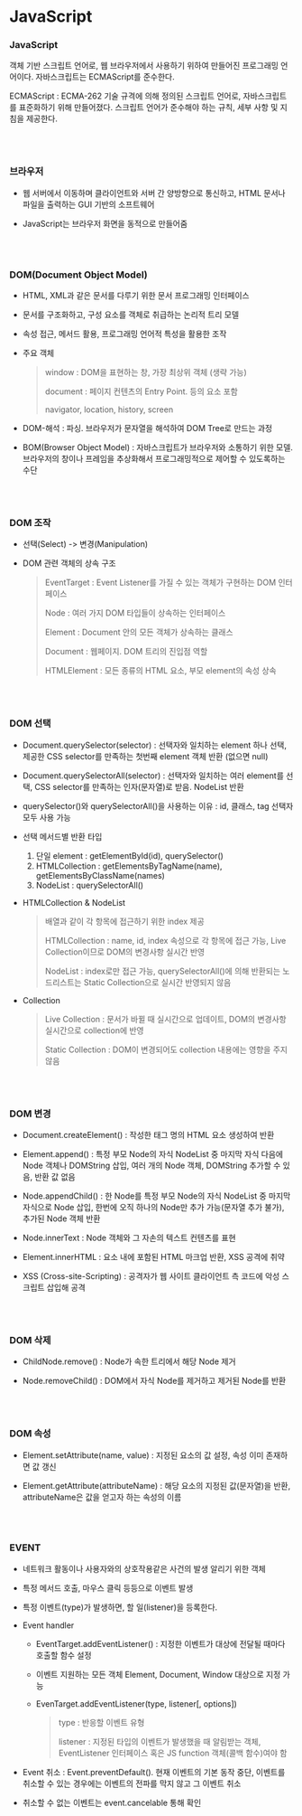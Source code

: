 # JavaScript

### JavaScript

객체 기반 스크립트 언어로, 웹 브라우저에서 사용하기 위하여 만들어진 프로그래밍 언어이다. 자바스크립트는 ECMAScript를 준수한다.

ECMAScript : ECMA-262 기술 규격에 의해 정의된 스크립트 언어로, 자바스크립트를 표준화하기 위해 만들어졌다. 스크립트 언어가 준수해야 하는 규칙, 세부 사항 및 지침을 제공한다.

</br>
</br>

### 브라우저

- 웹 서버에서 이동하며 클라이언트와 서버 간 양방향으로 통신하고, HTML 문서나 파일을 출력하는 GUI 기반의 소프트웨어

- JavaScript는 브라우저 화면을 동적으로 만들어줌

</br>
</br>

### DOM(Document Object Model)

- HTML, XML과 같은 문서를 다루기 위한 문서 프로그래밍 인터페이스

- 문서를 구조화하고, 구성 요소를 객체로 취급하는 논리적 트리 모델

- 속성 접근, 메서드 활용, 프로그래밍 언어적 특성을 활용한 조작

- 주요 객체

  >window : DOM을 표현하는 창, 가장 최상위 객체 (생략 가능)
  >
  >document : 페이지 컨텐츠의 Entry Point. <body> 등의 요소 포함
  >
  >navigator, location, history, screen

- DOM-해석 : 파싱. 브라우저가 문자열을 해석하여 DOM Tree로 만드는 과정

- BOM(Browser Object Model) : 자바스크립트가 브라우저와 소통하기 위한 모델. 브라우저의 창이나 프레임을 추상화해서 프로그래밍적으로 제어할 수 있도록하는 수단

</br>
</br>

### DOM 조작

- 선택(Select) -> 변경(Manipulation)

- DOM 관련 객체의 상속 구조

  >EventTarget : Event Listener를 가질 수 있는 객체가 구현하는 DOM 인터페이스
  >
  >Node : 여러 가지 DOM 타입들이 상속하는 인터페이스
  >
  >Element : Document 안의 모든 객체가 상속하는 클래스
  >
  >Document : 웹페이지. DOM 트리의 진입점 역할
  >
  >HTMLElement : 모든 종류의 HTML 요소, 부모 element의 속성 상속

</br>
</br>

### DOM 선택

- Document.querySelector(selector) : 선택자와 일치하는 element 하나 선택, 제공한 CSS selector를 만족하는 첫번째 element 객체 반환 (없으면 null)

- Document.querySelectorAll(selector) : 선택자와 일치하는 여러 element를 선택, CSS selector를 만족하는 인자(문자열)로 받음. NodeList 반환

- querySelector()와 querySelectorAll()을 사용하는 이유 : id, 클래스, tag 선택자 모두 사용 가능

- 선택 메서드별 반환 타입

  1. 단일 element : getElementById(id), querySelector()
  2. HTMLCollection : getElementsByTagName(name), getElementsByClassName(names)
  3. NodeList : querySelectorAll()

- HTMLCollection & NodeList 

  >배열과 같이 각 항목에 접근하기 위한 index 제공
  >
  >HTMLCollection : name, id, index 속성으로 각 항목에 접근 가능, Live Collection이므로 DOM의 변경사항 실시간 반영
  >
  >NodeList : index로만 접근 가능, querySelectorAll()에 의해 반환되는 노드리스트는 Static Collection으로 실시간 반영되지 않음

- Collection

  > Live Collection : 문서가 바뀔 때 실시간으로 업데이트, DOM의 변경사항 실시간으로 collection에 반영
  >
  > Static Collection : DOM이 변경되어도 collection 내용에는 영향을 주지 않음

</br>
</br>

### DOM 변경

- Document.createElement() : 작성한 태그 명의 HTML 요소 생성하여 반환

- Element.append() : 특정 부모 Node의 자식 NodeList 중 마지막 자식 다음에 Node 객체나 DOMString 삽입, 여러 개의 Node 객체, DOMString 추가할 수 있음, 반환 값 없음

- Node.appendChild() : 한 Node를 특정 부모 Node의 자식 NodeList 중 마지막 자식으로 Node 삽입, 한번에 오직 하나의 Node만 추가 가능(문자열 추가 불가), 추가된 Node 객체 반환

- Node.innerText : Node 객체와 그 자손의 텍스트 컨텐츠를 표현

- Element.innerHTML : 요소 내에 포함된 HTML 마크업 반환, XSS 공격에 취약

- XSS (Cross-site-Scripting) : 공격자가 웹 사이트 클라이언트 측 코드에 악성 스크립트 삽입해 공격

</br>
</br>

### DOM 삭제

- ChildNode.remove() : Node가 속한 트리에서 해당 Node 제거

- Node.removeChild() : DOM에서 자식 Node를 제거하고 제거된 Node를 반환

</br>
</br>

### DOM 속성

- Element.setAttribute(name, value) : 지정된 요소의 값 설정, 속성 이미 존재하면 값 갱신

- Element.getAttribute(attributeName) : 해당 요소의 지정된 값(문자열)을 반환, attributeName은 값을 얻고자 하는 속성의 이름

</br>
</br>

### EVENT

- 네트워크 활동이나 사용자와의 상호작용같은 사건의 발생 알리기 위한 객체

- 특정 메서드 호출, 마우스 클릭 등등으로 이벤트 발생

- 특정 이벤트(type)가 발생하면, 할 일(listener)을 등록한다.

- Event handler

  - EventTarget.addEventListener() : 지정한 이벤트가 대상에 전달될 때마다 호출할 함수 설정
  
  - 이벤트 지원하는 모든 객체 Element, Document, Window 대상으로 지정 가능
  
  - EvenTarget.addEventListener(type, listener[, options])
    
    >type : 반응할 이벤트 유형
    >
    >listener : 지정된 타입의 이벤트가 발생했을 때 알림받는 객체, EventListener 인터페이스 혹은 JS function 객체(콜백 함수)여야 함
  
- Event 취소 : Event.preventDefault(). 현재 이벤트의 기본 동작 중단, 이벤트를 취소할 수 있는 경우에는 이벤트의 전파를 막지 않고 그 이벤트 취소

- 취소할 수 없는 이벤트는 event.cancelable 통해 확인
